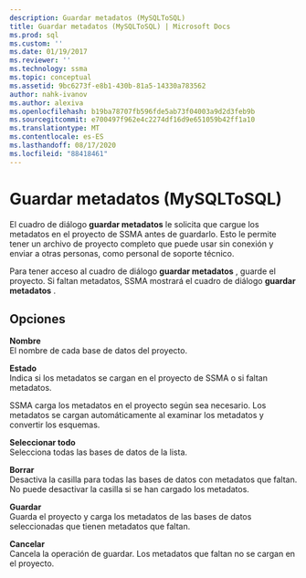 ```yaml
---
description: Guardar metadatos (MySQLToSQL)
title: Guardar metadatos (MySQLToSQL) | Microsoft Docs
ms.prod: sql
ms.custom: ''
ms.date: 01/19/2017
ms.reviewer: ''
ms.technology: ssma
ms.topic: conceptual
ms.assetid: 9bc6273f-e8b1-430b-81a5-14330a783562
author: nahk-ivanov
ms.author: alexiva
ms.openlocfilehash: b19ba78707fb596fde5ab73f04003a9d2d3feb9b
ms.sourcegitcommit: e700497f962e4c2274df16d9e651059b42ff1a10
ms.translationtype: MT
ms.contentlocale: es-ES
ms.lasthandoff: 08/17/2020
ms.locfileid: "88418461"
---
```

# <a name="save-metadata--mysqltosql"></a>Guardar metadatos (MySQLToSQL)
El cuadro de diálogo **guardar metadatos** le solicita que cargue los metadatos en el proyecto de SSMA antes de guardarlo. Esto le permite tener un archivo de proyecto completo que puede usar sin conexión y enviar a otras personas, como personal de soporte técnico.  
  
Para tener acceso al cuadro de diálogo **guardar metadatos** , guarde el proyecto. Si faltan metadatos, SSMA mostrará el cuadro de diálogo **guardar metadatos** .  
  
## <a name="options"></a>Opciones  
**Nombre**  
El nombre de cada base de datos del proyecto.  
  
**Estado**  
Indica si los metadatos se cargan en el proyecto de SSMA o si faltan metadatos.  
  
SSMA carga los metadatos en el proyecto según sea necesario. Los metadatos se cargan automáticamente al examinar los metadatos y convertir los esquemas.  
  
**Seleccionar todo**  
Selecciona todas las bases de datos de la lista.  
  
**Borrar**  
Desactiva la casilla para todas las bases de datos con metadatos que faltan. No puede desactivar la casilla si se han cargado los metadatos.  
  
**Guardar**  
Guarda el proyecto y carga los metadatos de las bases de datos seleccionadas que tienen metadatos que faltan.  
  
**Cancelar**  
Cancela la operación de guardar. Los metadatos que faltan no se cargan en el proyecto.  
  
